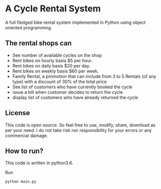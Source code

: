 # A Cycle Rental System 
A full fledged bike rental system implemented in Python using object oriented programming.

## The rental shops can
* See number of available cycles on the shop
* Rent bikes on hourly basis $5 per hour.
* Rent bikes on daily basis $20 per day.
* Rent bikes on weekly basis $60 per week.
* Family Rental, a promotion that can include from 3 to 5 Rentals (of any type) with a discount of 30% of the total price
* See list of customers who have currently booked the cycle
* issue a bill when customer decides to return the cycle
* display list of customers who have already returned the cycle

## License
This code is open source. So feel free to use, modify, share, download as per your need. I do not take risk nor responsibility for your errors or any commercial damage.
## How to run?
This code is written in python3.6.

Run
``` 
python main.py
